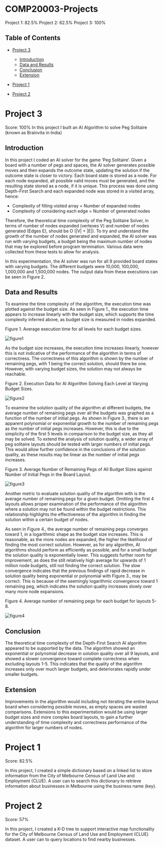# COMP20003-Projects
Project 1: 82.5% 
Project 2: 62.5% 
Project 3: 100% 

## Table of Contents
* [Project 3](#Project-3)

  * [Introduction](#Introduction)
  * [Data and Results](#Data-and-Results)
  * [Conclusion](#Conclusion)
  * [Extension](#Extension)
* [Project 1](#Project-1)
* [Project 2](#Project-2)

# Project 3
Score: 100%
In this project I built an AI Algorithm to solve Peg Solitaire (known as Brainvita in India)

## Introduction
In this project I coded an AI solver for the game ‘Peg Solitaire’. Given a board with a number of pegs and spaces, the AI solver generates possible moves and then expands the outcome state, updating the solution if the outcome state is closer to victory. Each board state is stored as a node. For each node expanded, all possible valid moves must be generated, and the resulting state stored as a node, if it is unique. This process was done using Depth-First Search and each expanded node was stored in a visited array, hence:

-	Complexity of filling visited array = Number of expanded nodes
-	Complexity of considering each edge = Number of generated nodes

Therefore, the theoretical time complexity of the Peg Solitaire Solver, in terms of number of nodes expanded (vertexes V) and number of nodes generated (Edges E), should be O (|V| + |E|). To try and understand the growth of the number of nodes generated and expanded, the AI solver was run with varying budgets, a budget being the maximum number of nodes that may be explored before program termination. Various data were collected from these tests to allow for analysis. 

In this experimentation, the AI solver was run for all 9 provided board states with varying budgets. The different budgets were 10,000, 100,000, 1,000,000 and 1,500,000 nodes. The output data from these executions can be seen in Figure 2. 

## Data and Results
To examine the time complexity of the algorithm, the execution time was plotted against the budget size. As seen in Figure 1., the execution time appears to increase linearly with the budget size, which supports the time complexity inferred above, as budget size is measured in nodes expanded.

Figure 1. Average execution time for all levels for each budget sizes.

![figure1](Assignment3/images/figure1.png)

As the budget size increases, the execution time increases linearly, however this is not indicative of the performance of the algorithm in terms of correctness. The correctness of this algorithm is shown by the number of remaining pegs, with 1 being the correct solution, should there be one. However, with varying budget sizes, the solution may not always be reachable. 

Figure 2. Execution Data for AI Algorithm Solving Each Level at Varying Budget Sizes.

![figure2](Assignment3/images/figure2.png)

To examine the solution quality of the algorithm at different budgets, the average number of remaining pegs over all the budgets was graphed as a function of the number of initial pegs. As shown in Figure 3., there is an apparent polynomial or exponential growth to the number of remaining pegs as the number of initial pegs increases. However, this is due to the simplicity of the first 5 levels in comparison to the budget size, as they all may be solved. To extend the analysis of solution quality, a wider array of peg solitaire layouts should be tested with larger numbers of initial pegs. This would allow further confidence in the conclusions of the solution quality, as these results may be linear as the number of initial pegs increases.

Figure 3. Average Number of Remaining Pegs of All Budget Sizes against Number of Initial Pegs in the Board Layout.

![figure3](Assignment3/images/figure3.png)

Another metric to evaluate solution quality of the algorithm with is the average number of remaining pegs for a given budget. Omitting the first 4 layouts allows proper examination of the performance of the algorithm where a solution may not be found within the budget restrictions. This relationship highlights the effectiveness of the algorithm in finding the solution within a certain budget of nodes.

As seen in Figure 4., the average number of remaining pegs converges toward 1, in a logarithmic shape as the budget size increases. This is reasonable, as the more nodes are expanded, the higher the likelihood of finding the most correct solution. However, as for any algorithm, AI algorithms should perform as efficiently as possible, and for a small budget the solution quality is exponentially lower. This suggests further room for improvement, as does the still relatively high average for upwards of 1 million node budgets, still not finding the correct solution. The slow convergence indicates that the previous findings of rapid decrease in solution quality being exponential or polynomial with Figure 3., may be correct. This is because of the seemingly logarithmic convergence toward 1 remaining peg, which indicates the solution quality increases slowly over many more node expansions.

Figure 4. Average number of remaining pegs for each budget for layouts 5-8.

![figure4](Assignment3/images/figure4.png)

## Conclusion
The theoretical time complexity of the Depth-First Search AI algorithm appeared to be supported by the data. The algorithm showed an exponential or polynomial decrease in solution quality over all 9 layouts, and showed a slower convergence toward complete correctness when excluding layouts 1-5. This indicates that the quality of the algorithm increases only over much larger budgets, and deteriorates rapidly under smaller budgets. 

## Extension
Improvements in the algorithm would including not iterating the entire layout board when considering possible moves, as empty spaces are wasted comparisons. Extensions to this experimentation would be using larger budget sizes and more complex board layouts, to gain a further understanding of time complexity and correctness performance of the algorithm for larger numbers of nodes. 



# Project 1
Score: 82.5%

In this project, I created a simple dictionary based on a linked list to store information from the City of Melbourne Census of Land Use and Employment (CLUE). A user can to search this dictionary to retrieve information about businesses in Melbourne using the business name (key).

# Project 2
Score: 57%

In this project, I created a K-D tree to support interactive map functionality for the City of Melbourne Census of Land Use and Employment (CLUE) dataset. A user can to query locations to find nearby businesses.
